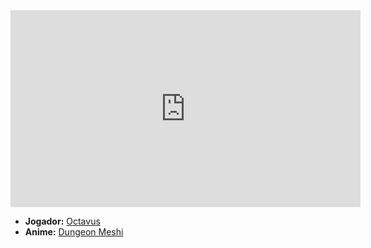 <iframe width="560" height="315" src="https://www.youtube.com/embed/asyT-N1Ip70?si=zSTpfkguMZMnYUCd" title="YouTube video player" frameborder="0" allow="accelerometer; autoplay; clipboard-write; encrypted-media; gyroscope; picture-in-picture; web-share" referrerpolicy="strict-origin-when-cross-origin" allowfullscreen></iframe>

- **Jogador:** [Octavus](../Membros/Octavus.md)
- **Anime:** [Dungeon Meshi](content/Animes/Dungeon%20Meshi.md)